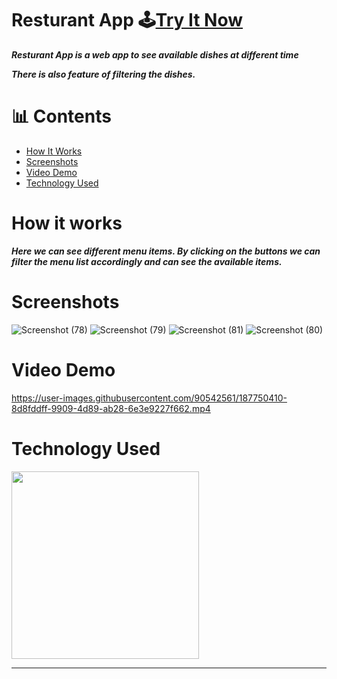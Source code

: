 # Resturant App 🕹[Try It Now]()
**_Resturant App is a web app to see available dishes at different time_**

**_There is also feature of filtering the dishes._**
 

  # 📊 Contents
* [How It Works](#how-it-works)
* [Screenshots](#screenshots)
* [Video Demo](#video-demo)
* [Technology Used](#technology-used)

# How it works
**_Here we can see different menu items. By clicking on the buttons we can filter the menu list accordingly and can see the available items._**

# Screenshots
![Screenshot (78)](https://user-images.githubusercontent.com/90542561/187750553-289636bd-2e0c-4190-a875-cf38aee4eda3.png)
![Screenshot (79)](https://user-images.githubusercontent.com/90542561/187750637-ddad8099-c6eb-4b38-b24e-d6ca0bdc53ec.png)
![Screenshot (81)](https://user-images.githubusercontent.com/90542561/187750625-fba65d1c-1d1d-4712-8bf5-74dc73ad73f7.png)
![Screenshot (80)](https://user-images.githubusercontent.com/90542561/187750632-d86d4064-e0ea-46a4-963c-4655682aa45e.png)


# Video Demo
https://user-images.githubusercontent.com/90542561/187750410-8d8fddff-9909-4d89-ab28-6e3e9227f662.mp4
# Technology Used





<img src="https://user-images.githubusercontent.com/90542561/187751069-9f8d84cb-9a1c-4f1f-b8db-72748ac23212.png" width="300">





<hr>
